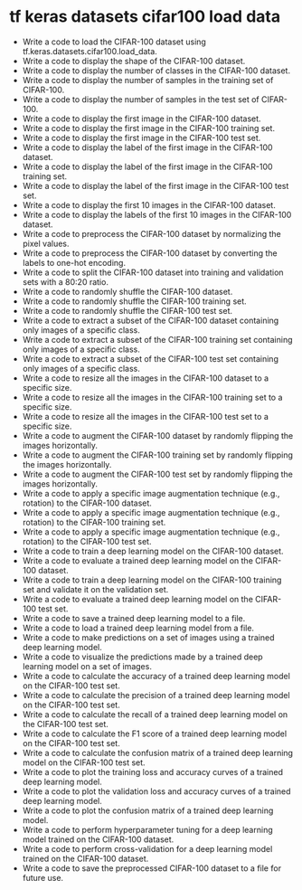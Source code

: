 # tf keras datasets cifar100 load data

- Write a code to load the CIFAR-100 dataset using tf.keras.datasets.cifar100.load_data.
- Write a code to display the shape of the CIFAR-100 dataset.
- Write a code to display the number of classes in the CIFAR-100 dataset.
- Write a code to display the number of samples in the training set of CIFAR-100.
- Write a code to display the number of samples in the test set of CIFAR-100.
- Write a code to display the first image in the CIFAR-100 dataset.
- Write a code to display the first image in the CIFAR-100 training set.
- Write a code to display the first image in the CIFAR-100 test set.
- Write a code to display the label of the first image in the CIFAR-100 dataset.
- Write a code to display the label of the first image in the CIFAR-100 training set.
- Write a code to display the label of the first image in the CIFAR-100 test set.
- Write a code to display the first 10 images in the CIFAR-100 dataset.
- Write a code to display the labels of the first 10 images in the CIFAR-100 dataset.
- Write a code to preprocess the CIFAR-100 dataset by normalizing the pixel values.
- Write a code to preprocess the CIFAR-100 dataset by converting the labels to one-hot encoding.
- Write a code to split the CIFAR-100 dataset into training and validation sets with a 80:20 ratio.
- Write a code to randomly shuffle the CIFAR-100 dataset.
- Write a code to randomly shuffle the CIFAR-100 training set.
- Write a code to randomly shuffle the CIFAR-100 test set.
- Write a code to extract a subset of the CIFAR-100 dataset containing only images of a specific class.
- Write a code to extract a subset of the CIFAR-100 training set containing only images of a specific class.
- Write a code to extract a subset of the CIFAR-100 test set containing only images of a specific class.
- Write a code to resize all the images in the CIFAR-100 dataset to a specific size.
- Write a code to resize all the images in the CIFAR-100 training set to a specific size.
- Write a code to resize all the images in the CIFAR-100 test set to a specific size.
- Write a code to augment the CIFAR-100 dataset by randomly flipping the images horizontally.
- Write a code to augment the CIFAR-100 training set by randomly flipping the images horizontally.
- Write a code to augment the CIFAR-100 test set by randomly flipping the images horizontally.
- Write a code to apply a specific image augmentation technique (e.g., rotation) to the CIFAR-100 dataset.
- Write a code to apply a specific image augmentation technique (e.g., rotation) to the CIFAR-100 training set.
- Write a code to apply a specific image augmentation technique (e.g., rotation) to the CIFAR-100 test set.
- Write a code to train a deep learning model on the CIFAR-100 dataset.
- Write a code to evaluate a trained deep learning model on the CIFAR-100 dataset.
- Write a code to train a deep learning model on the CIFAR-100 training set and validate it on the validation set.
- Write a code to evaluate a trained deep learning model on the CIFAR-100 test set.
- Write a code to save a trained deep learning model to a file.
- Write a code to load a trained deep learning model from a file.
- Write a code to make predictions on a set of images using a trained deep learning model.
- Write a code to visualize the predictions made by a trained deep learning model on a set of images.
- Write a code to calculate the accuracy of a trained deep learning model on the CIFAR-100 test set.
- Write a code to calculate the precision of a trained deep learning model on the CIFAR-100 test set.
- Write a code to calculate the recall of a trained deep learning model on the CIFAR-100 test set.
- Write a code to calculate the F1 score of a trained deep learning model on the CIFAR-100 test set.
- Write a code to calculate the confusion matrix of a trained deep learning model on the CIFAR-100 test set.
- Write a code to plot the training loss and accuracy curves of a trained deep learning model.
- Write a code to plot the validation loss and accuracy curves of a trained deep learning model.
- Write a code to plot the confusion matrix of a trained deep learning model.
- Write a code to perform hyperparameter tuning for a deep learning model trained on the CIFAR-100 dataset.
- Write a code to perform cross-validation for a deep learning model trained on the CIFAR-100 dataset.
- Write a code to save the preprocessed CIFAR-100 dataset to a file for future use.